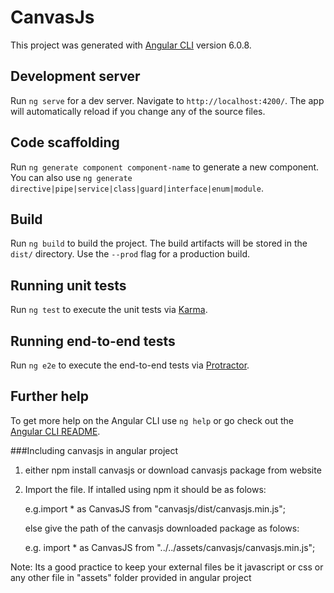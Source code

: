 # CanvasJs

This project was generated with [Angular CLI](https://github.com/angular/angular-cli) version 6.0.8.

## Development server

Run `ng serve` for a dev server. Navigate to `http://localhost:4200/`. The app will automatically reload if you change any of the source files.

## Code scaffolding

Run `ng generate component component-name` to generate a new component. You can also use `ng generate directive|pipe|service|class|guard|interface|enum|module`.

## Build

Run `ng build` to build the project. The build artifacts will be stored in the `dist/` directory. Use the `--prod` flag for a production build.

## Running unit tests

Run `ng test` to execute the unit tests via [Karma](https://karma-runner.github.io).

## Running end-to-end tests

Run `ng e2e` to execute the end-to-end tests via [Protractor](http://www.protractortest.org/).

## Further help

To get more help on the Angular CLI use `ng help` or go check out the [Angular CLI README](https://github.com/angular/angular-cli/blob/master/README.md).


###Including canvasjs in angular project
1) either npm install canvasjs or download canvasjs package from website
2) Import the file. If intalled using npm it should be as folows:
   
   e.g.import * as CanvasJS from "canvasjs/dist/canvasjs.min.js";
   
   else give the path of the canvasjs downloaded package as folows:
   
   e.g. import * as CanvasJS from "../../assets/canvasjs/canvasjs.min.js";

Note: Its a good practice to keep your external files be it javascript or css or any other file in "assets" folder provided in angular project   

